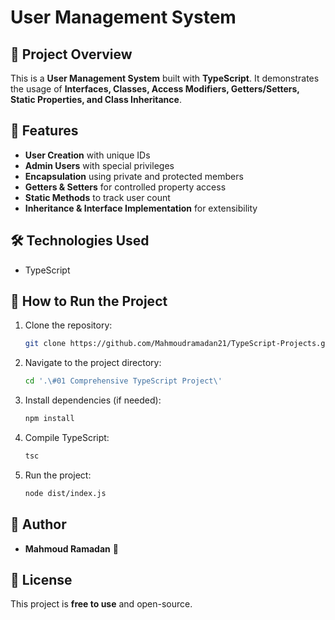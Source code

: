 # User Management System

## 📌 Project Overview
This is a **User Management System** built with **TypeScript**. It demonstrates the usage of **Interfaces, Classes, Access Modifiers, Getters/Setters, Static Properties, and Class Inheritance**.

## 🚀 Features
- **User Creation** with unique IDs
- **Admin Users** with special privileges
- **Encapsulation** using private and protected members
- **Getters & Setters** for controlled property access
- **Static Methods** to track user count
- **Inheritance & Interface Implementation** for extensibility

## 🛠️ Technologies Used
- TypeScript

## 📜 How to Run the Project
1. Clone the repository:
   ```sh
   git clone https://github.com/Mahmoudramadan21/TypeScript-Projects.git
   ```
2. Navigate to the project directory:
   ```sh
   cd '.\#01 Comprehensive TypeScript Project\'
   ```
3. Install dependencies (if needed):
   ```sh
   npm install
   ```
4. Compile TypeScript:
   ```sh
   tsc
   ```
5. Run the project:
   ```sh
   node dist/index.js
   ```

## 📝 Author
- **Mahmoud Ramadan** 🚀

## 📃 License
This project is **free to use** and open-source.
